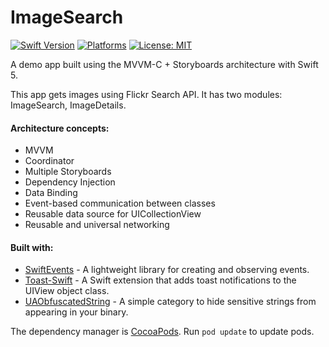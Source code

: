 # ImageSearch
[![Swift Version](https://img.shields.io/badge/Swift-5-F16D39.svg?style=flat)](https://swift.org)
[![Platforms](https://img.shields.io/badge/platform-iOS-lightgrey.svg)](https://developer.apple.com/swift/)
[![License: MIT](https://img.shields.io/badge/License-MIT-yellow.svg)](https://github.com/denissimon/ImageSearch/blob/master/LICENSE)

A demo app built using the MVVM-C + Storyboards architecture with Swift 5.

This app gets images using Flickr Search API. It has two modules: ImageSearch, ImageDetails.

#### Architecture concepts:
- MVVM
- Coordinator
- Multiple Storyboards
- Dependency Injection
- Data Binding
- Event-based communication between classes
- Reusable data source for UICollectionView
- Reusable and universal networking

#### Built with:
- [SwiftEvents](https://github.com/denissimon/SwiftEvents) - A lightweight library for creating and observing events.
- [Toast-Swift](https://github.com/scalessec/Toast-Swift) - A Swift extension that adds toast notifications to the UIView object class.
- [UAObfuscatedString](https://github.com/UrbanApps/UAObfuscatedString) - A simple category to hide sensitive strings from appearing in your binary.

The dependency manager is [CocoaPods](https://cocoapods.org). Run `pod update` to update pods.
